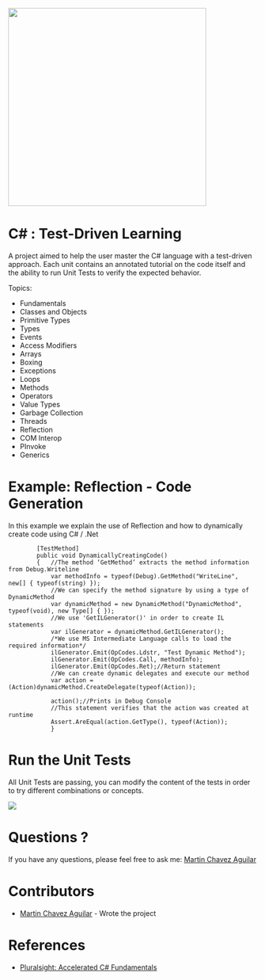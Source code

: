 <a name="README">[<img src="https://s3-us-west-2.amazonaws.com/testdrivenlearningbucket/CSharp+Logo.png" width="400px" />](https://github.com/MartinChavez/Learn-CSharp)</a>

C# : Test-Driven Learning
================

A project aimed to help the user master the C# language with a test-driven approach. Each unit contains an annotated tutorial on the code itself and the ability to run Unit Tests to verify the expected behavior.

Topics:

 - Fundamentals
 - Classes and Objects 
 - Primitive Types
 - Types
 - Events 
 - Access Modifiers
 - Arrays
 - Boxing
 - Exceptions
 - Loops
 - Methods
 - Operators
 - Value Types
 - Garbage Collection
 - Threads
 - Reflection
 - COM Interop
 - PInvoke
 - Generics
 
Example: Reflection - Code Generation
====================
In this example we explain the use of Reflection and how to dynamically create code using C# / .Net
```CSharp
        [TestMethod]
        public void DynamicallyCreatingCode()
        {   //The method ‘GetMethod’ extracts the method information from Debug.Writeline 
            var methodInfo = typeof(Debug).GetMethod("WriteLine", new[] { typeof(string) }); 
            //We can specify the method signature by using a type of DynamicMethod
            var dynamicMethod = new DynamicMethod("DynamicMethod", typeof(void), new Type[] { }); 
            //We use 'GetILGenerator()' in order to create IL statements
            var ilGenerator = dynamicMethod.GetILGenerator();
            /*We use MS Intermediate Language calls to load the required information*/
            ilGenerator.Emit(OpCodes.Ldstr, "Test Dynamic Method");
            ilGenerator.Emit(OpCodes.Call, methodInfo);
            ilGenerator.Emit(OpCodes.Ret);//Return statement
            //We can create dynamic delegates and execute our method
            var action = (Action)dynamicMethod.CreateDelegate(typeof(Action)); 

            action();//Prints in Debug Console
            //This statement verifies that the action was created at runtime
            Assert.AreEqual(action.GetType(), typeof(Action));
            }
```

Run the Unit Tests
====================
All Unit Tests are passing, you can modify the content of the tests in order to try different combinations or concepts.

<a name="README">[<img src="https://s3-us-west-2.amazonaws.com/testdrivenlearningbucket/PassingRunningTests.png" />](https://github.com/MartinChavez/Learn-CSharp)</a>


Questions ?
====================

If you have any questions, please feel free to ask me:
[Martin Chavez Aguilar](mailto:martin.chavez@live.com)

Contributors
====================

* [Martin Chavez Aguilar](https://www.linkedin.com/in/martinchavezaguilar) - Wrote the project

References
====================

* [Pluralsight: Accelerated C# Fundamentals](http://www.pluralsight.com/courses/csharp-fundamentals)
